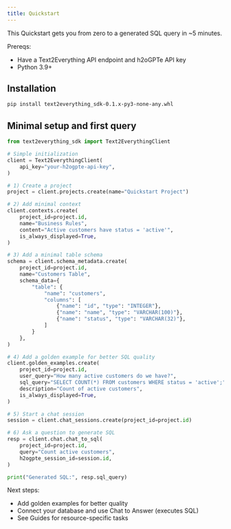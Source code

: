 ```yaml
---
title: Quickstart
---
```


This Quickstart gets you from zero to a generated SQL query in ~5 minutes.

Prereqs:
- Have a Text2Everything API endpoint and h2oGPTe API key
- Python 3.9+

## Installation

```bash
pip install text2everything_sdk-0.1.x-py3-none-any.whl
```

## Minimal setup and first query

```python
from text2everything_sdk import Text2EverythingClient

# Simple initialization
client = Text2EverythingClient(
    api_key="your-h2ogpte-api-key",
)

# 1) Create a project
project = client.projects.create(name="Quickstart Project")

# 2) Add minimal context
client.contexts.create(
    project_id=project.id,
    name="Business Rules",
    content="Active customers have status = 'active'",
    is_always_displayed=True,
)

# 3) Add a minimal table schema
schema = client.schema_metadata.create(
    project_id=project.id,
    name="Customers Table",
    schema_data={
        "table": {
            "name": "customers",
            "columns": [
                {"name": "id", "type": "INTEGER"},
                {"name": "name", "type": "VARCHAR(100)"},
                {"name": "status", "type": "VARCHAR(32)"},
            ]
        }
    },
)

# 4) Add a golden example for better SQL quality
client.golden_examples.create(
    project_id=project.id,
    user_query="How many active customers do we have?",
    sql_query="SELECT COUNT(*) FROM customers WHERE status = 'active';",
    description="Count of active customers",
    is_always_displayed=True,
)

# 5) Start a chat session
session = client.chat_sessions.create(project_id=project.id)

# 6) Ask a question to generate SQL
resp = client.chat.chat_to_sql(
    project_id=project.id,
    query="Count active customers",
    h2ogpte_session_id=session.id,
)

print("Generated SQL:", resp.sql_query)
```

Next steps:
- Add golden examples for better quality
- Connect your database and use Chat to Answer (executes SQL)
- See Guides for resource-specific tasks
